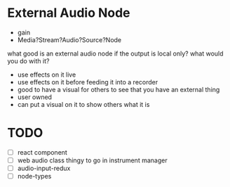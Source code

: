 External Audio Node
===================

- gain
- Media?Stream?Audio?Source?Node

what good is an external audio node if the output is local only?
what would you do with it?
- use effects on it live
- use effects on it before feeding it into a recorder
- good to have a visual for others to see that you have an external thing
- user owned
- can put a visual on it to show others what it is

# TODO
- [ ] react component
- [ ] web audio class thingy to go in instrument manager
- [ ] audio-input-redux
- [ ] node-types
